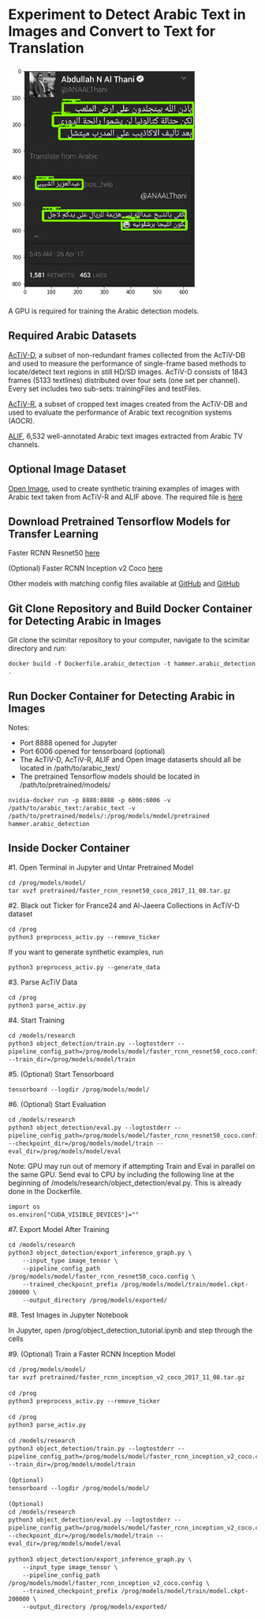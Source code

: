 # Experiment to Detect Arabic Text in Images and Convert to Text for Translation

<img src="assets/arabic_detection_example.png" width=387 height=470 alt="Arabic detection example" />

A GPU is required for training the Arabic detection models. 

## Required Arabic Datasets

[AcTiV-D](http://diuf.unifr.ch/diva/AcTiVComp/detect.html), a subset of non-redundant frames collected from the AcTiV-DB and used to measure the performance of single-frame based methods to locate/detect text regions in still HD/SD images. AcTiV-D consists of 1843 frames (5133 textlines) distributed over four sets (one set per channel). Every set includes two sub-sets: trainingFiles and testFiles.

[AcTiV-R](http://diuf.unifr.ch/diva/AcTiVComp/recog.html), a subset of cropped text images created from the AcTiV-DB and used to evaluate the performance of Arabic text recognition systems (AOCR).

[ALIF](https://cactus.orange-labs.fr/ALIF/), 6,532 well-annotated Arabic text images extracted from Arabic TV channels.


## Optional Image Dataset

[Open Image](https://github.com/openimages/dataset), used to create synthetic training examples of images with Arabic text taken from AcTiV-R and ALIF above. The required file is [here](https://storage.googleapis.com/openimages/2017_11/images_2017_11.tar.gz)


## Download Pretrained Tensorflow Models for Transfer Learning

Faster RCNN Resnet50 [here](http://download.tensorflow.org/models/object_detection/faster_rcnn_resnet50_coco_2017_11_08.tar.gz)

(Optional)
Faster RCNN Inception v2 Coco [here](http://download.tensorflow.org/models/object_detection/faster_rcnn_inception_v2_coco_2017_11_08.tar.gz)

Other models with matching config files available at [GitHub](https://github.com/tensorflow/models/blob/master/research/object_detection/g3doc/detection_model_zoo.md)
and [GitHub](https://github.com/tensorflow/models/tree/master/research/object_detection/samples/configs)

## Git Clone Repository and Build Docker Container for Detecting Arabic in Images 

Git clone the scimitar repository to your computer, navigate to the scimitar directory and run:
```
docker build -f Dockerfile.arabic_detection -t hammer.arabic_detection .
```

## Run Docker Container for Detecting Arabic in Images

Notes: 
- Port 8888 opened for Jupyter
- Port 6006 opened for tensorboard (optional)
- The AcTiV-D, AcTiV-R, ALIF and Open Image dataserts should all be located in /path/to/arabic_text/ 
- The pretrained Tensorflow models should be located in /path/to/pretrained/models/

```
nvidia-docker run -p 8888:8888 -p 6006:6006 -v /path/to/arabic_text:/arabic_text -v /path/to/pretrained/models/:/prog/models/model/pretrained hammer.arabic_detection
```

## Inside Docker Container

#1. Open Terminal in Jupyter and Untar Pretrained Model
```
cd /prog/models/model/
tar xvzf pretrained/faster_rcnn_resnet50_coco_2017_11_08.tar.gz
```

#2. Black out Ticker for France24 and Al-Jaeera Collections in AcTiV-D dataset 
```
cd /prog
python3 preprocess_activ.py --remove_ticker
```

If you want to generate synthetic examples, run
```
python3 preprocess_activ.py --generate_data
``` 

#3. Parse AcTiV Data
```
cd /prog
python3 parse_activ.py
```

#4. Start Training
```
cd /models/research
python3 object_detection/train.py --logtostderr --pipeline_config_path=/prog/models/model/faster_rcnn_resnet50_coco.config --train_dir=/prog/models/model/train
```

#5. (Optional) Start Tensorboard
```
tensorboard --logdir /prog/models/model/
```

#6. (Optional) Start Evaluation
```
cd /models/research
python3 object_detection/eval.py --logtostderr --pipeline_config_path=/prog/models/model/faster_rcnn_resnet50_coco.config --checkpoint_dir=/prog/models/model/train --eval_dir=/prog/models/model/eval
```

Note: GPU may run out of memory if attempting Train and Eval in parallel on the same GPU. Send eval to CPU by including the following line at the beginning of /models/research/object_detection/eval.py. This is already done in the Dockerfile.
```
import os
os.environ["CUDA_VISIBLE_DEVICES"]=""
```

#7. Export Model After Training
```
cd /models/research
python3 object_detection/export_inference_graph.py \
    --input_type image_tensor \
    --pipeline_config_path /prog/models/model/faster_rcnn_resnet50_coco.config \
    --trained_checkpoint_prefix /prog/models/model/train/model.ckpt-200000 \
    --output_directory /prog/models/exported/
```

#8. Test Images in Jupyter Notebook

In Jupyter, open /prog/object_detection_tutorial.ipynb and step through the cells

#9. (Optional) Train a Faster RCNN Inception Model

```
cd /prog/models/model/
tar xvzf pretrained/faster_rcnn_inception_v2_coco_2017_11_08.tar.gz

cd /prog
python3 preprocess_activ.py --remove_ticker

cd /prog
python3 parse_activ.py

cd /models/research
python3 object_detection/train.py --logtostderr --pipeline_config_path=/prog/models/model/faster_rcnn_inception_v2_coco.config --train_dir=/prog/models/model/train

(Optional)
tensorboard --logdir /prog/models/model/

(Optional)
cd /models/research
python3 object_detection/eval.py --logtostderr --pipeline_config_path=/prog/models/model/faster_rcnn_inception_v2_coco.config --checkpoint_dir=/prog/models/model/train --eval_dir=/prog/models/model/eval

python3 object_detection/export_inference_graph.py \
    --input_type image_tensor \
    --pipeline_config_path /prog/models/model/faster_rcnn_inception_v2_coco.config \
    --trained_checkpoint_prefix /prog/models/model/train/model.ckpt-200000 \
    --output_directory /prog/models/exported/
```


